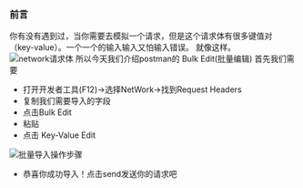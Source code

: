 ### 前言
你有没有遇到过，当你需要去模拟一个请求，但是这个请求体有很多键值对（key-value）。一个一个的输入输入又怕输入错误。
就像这样。
![network请求体](https://s1.ax1x.com/2020/05/21/YqhX7t.png)
所以今天我们介绍postman的 Bulk Edit(批量编辑)
首先我们需要
- 打开开发者工具(F12)->选择NetWork->找到Request Headers
- 复制我们需要导入的字段
- 点击Bulk Edit
- 粘贴
- 点击 Key-Value Edit

![批量导入操作步骤](https://s1.ax1x.com/2020/05/21/YqhvAP.gif)

- 恭喜你成功导入！点击send发送你的请求吧